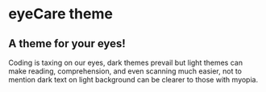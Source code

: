 # eyeCare theme 
## A theme for your eyes! 

Coding is taxing on our eyes, dark themes prevail but light themes can make reading, comprehension, and even scanning much easier, not to mention dark text on light background can be clearer to those with myopia.
